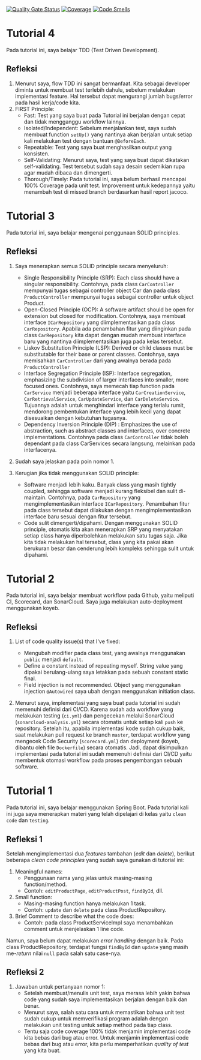 [![Quality Gate Status](https://sonarcloud.io/api/project_badges/measure?project=amzufar_advpro-module-2&metric=alert_status)](https://sonarcloud.io/summary/new_code?id=amzufar_advpro-module-2)
[![Coverage](https://sonarcloud.io/api/project_badges/measure?project=amzufar_advpro-module-2&metric=coverage)](https://sonarcloud.io/summary/new_code?id=amzufar_advpro-module-2)
[![Code Smells](https://sonarcloud.io/api/project_badges/measure?project=amzufar_advpro-module-2&metric=code_smells)](https://sonarcloud.io/summary/new_code?id=amzufar_advpro-module-2)
# Tutorial 4
Pada tutorial ini, saya belajar TDD (Test Driven Development).
## Refleksi
1. Menurut saya, flow TDD ini sangat bermanfaat. Kita sebagai developer diminta untuk membuat test terlebih dahulu, sebelum melakukan implementasi feature. Hal tersebut dapat mengurangi jumlah bugs/error pada hasil kerja/code kita.
2. FIRST Principle:
   * Fast: Test yang saya buat pada Tutorial ini berjalan dengan cepat dan tidak mengganggu workflow lainnya.
   * Isolated/Independent: Sebelum menjalankan test, saya sudah membuat function `setUp()` yang nantinya akan berjalan untuk setiap kali melakukan test dengan bantuan `@BeforeEach`. 
   * Repeatable: Test yang saya buat menghasilkan output yang konsisten.
   * Self-Validating: Menurut saya, test yang saya buat dapat dikatakan self-validating. Test tersebut sudah saya desain sedemikian rupa agar mudah dibaca dan dimengerti. 
   * Thorough/Timely: Pada tutorial ini, saya belum berhasil mencapai 100% Coverage pada unit test. Improvement untuk kedepannya yaitu menambah test di missed branch berdasarkan hasil report jacoco. 

# Tutorial 3
Pada tutorial ini, saya belajar mengenai penggunaan SOLID principles.

## Refleksi
1. Saya menerapkan semua SOLID principle secara menyeluruh:
   * Single Responsibility Principle (SRP): Each class should have a singular responsibility. Contohnya, pada class `CarController` mempunyai tugas sebagai controller object Car dan pada class `ProductController` mempunyai tugas sebagai controller untuk object Product.
   * Open-Closed Principle (OCP): A software artifact should be open for extension but closed for modification. Contohnya, saya membuat interface `ICarRepository` yang diimplementasikan pada class `CarRepository`. Apabila ada penambahan fitur yang diinginkan pada class `CarRepository` kita dapat dengan mudah membuat interface baru yang nantinya diimplementasikan juga pada kelas tersebut.
   * Liskov Substitution Principle (LSP): Derived or child classes must be substitutable for their base or parent classes. Contohnya, saya memisahkan `CarController` dari yang awalnya berada pada `ProductController`
   * Interface Segregation Principle (ISP): Interface segregation, emphasizing the subdivision of larger interfaces into smaller, more focused ones. Contohnya, saya memecah tiap function pada `CarService` menjadi beberapa interface yaitu `CarCreationService`, `CarRetrievalService`, `CarUpdateService`, dan `CarDeleteService`. Tujuannya adalah untuk menghindari interface yang terlalu rumit, mendorong pembentukan interface yang lebih kecil yang dapat disesuaikan dengan kebutuhan tugasnya.
   * Dependency Inversion Principle (DIP) : Emphasizes the use of abstraction, such as abstract classes and interfaces, over concrete implementations. Contohnya pada class `CarController` tidak boleh dependant pada class CarServices secara langsung, melainkan pada interfacenya.

2. Sudah saya jelaskan pada poin nomor 1.
3. Kerugian jika tidak menggunakan SOLID principle:
   * Software menjadi lebih kaku. Banyak class yang masih tightly coupled, sehingga software menjadi kurang fleksibel dan sulit di-maintain. Contohnya, pada `CarRepository` yang mengimplementasikan interface `ICarRepository`. Penambahan fitur pada class tersebut dapat dilakukan dengan mengimplementasikan interface baru sesuai dengan fitur tersebut.
   * Code sulit dimengerti/dipahami. Dengan menggunakan SOLID principle, otomatis kita akan menerapkan SRP yang menyatakan setiap class hanya diperbolehkan melakukan satu tugas saja. Jika kita tidak melakukan hal tersebut, class yang kita pakai akan berukuran besar dan cenderung lebih kompleks sehingga sulit untuk dipahami.

# Tutorial 2
Pada tutorial ini, saya belajar membuat workflow pada Github, yaitu meliputi CI, Scorecard, dan SonarCloud. Saya juga melakukan auto-deployment menggunakan koyeb.
## Refleksi
1. List of code quality issue(s) that I've fixed:
   *  Mengubah modifier pada class test, yang awalnya menggunakan `public` menjadi `default`.
   *  Define a constant instead of repeating myself. String value yang dipakai berulang-ulang saya letakkan pada sebuah constant static final.
   *  Field injection is not recommended. Object yang menggunakan injection `@Autowired` saya ubah dengan menggunakan initiation class.

2. Menurut saya, implementasi yang saya buat pada tutorial ini sudah memenuhi definisi dari CI/CD. Karena sudah ada workflow yang melakukan testing (`ci.yml`) dan pengecekan melalui SonarCloud (`sonarcloud-analysis.yml`) secara otomatis untuk setiap kali `push` ke repository. Setelah itu, apabila implementasi kode sudah cukup baik, saat melakukan pull request ke branch `master`, terdapat workflow yang mengecek Code Security (`scorecard.yml`) dan deployment (koyeb, dibantu oleh file `Dockerfile`) secara otomatis. Jadi, dapat disimpulkan implementasi pada tutorial ini sudah memenuhi definisi dari CI/CD yaitu membentuk otomasi workflow pada proses pengembangan sebuah software.

# Tutorial 1
Pada tutorial ini, saya belajar menggunakan Spring Boot. Pada tutorial kali ini juga saya menerapkan materi yang telah dipelajari di kelas yaitu `clean code` dan  `testing`.
## Refleksi 1

Setelah mengimplementasi dua _features_ tambahan (_edit_ dan _delete_), berikut beberapa _clean code principles_ yang sudah saya gunakan di tutorial ini:

1. Meaningful names: 
   * Penggunaan nama yang jelas untuk masing-masing function/method. 
   * Contoh: `editProductPage`, `editProductPost`, `findById`, dll.
2. Small function:
   * Masing-masing function hanya melakukan 1 task.
   * Contoh: `update` dan `delete` pada class ProductRepository.
3. Brief Comment to describe what the code does:
   * Contoh: pada class ProductServiceImpl saya menambahkan comment untuk menjelaskan 1 line code.

Namun, saya belum dapat melakukan _error handling_ dengan baik. Pada class ProductRepository, terdapat fungsi `findById` dan `update` yang masih me-_return_ nilai `null` pada salah satu case-nya.

## Refleksi 2
1. Jawaban untuk pertanyaan nomor 1:
   * Setelah membuat/menulis unit test, saya merasa lebih yakin bahwa code yang sudah saya implementasikan berjalan dengan baik dan benar. 
   * Menurut saya, salah satu cara untuk memastikan bahwa unit test sudah cukup untuk memverifikasi program adalah dengan melakukan unit testing untuk setiap method pada tiap class.
   * Tentu saja code coverage 100% tidak menjamin implementasi code kita bebas dari bug atau error. Untuk menjamin implementasi code bebas dari bug atau error, kita perlu memperhatikan _quality of test_ yang kita buat.